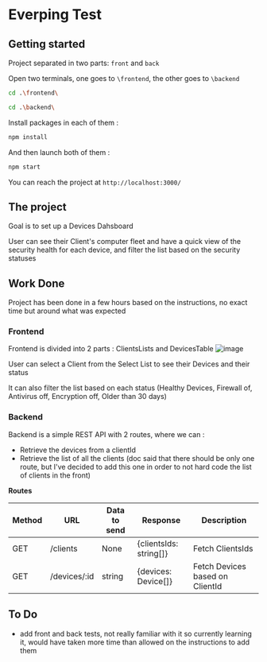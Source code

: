# Everping Test
## Getting started
Project separated in two parts: `front` and `back`

Open two terminals, one goes to `\frontend`, the other goes to `\backend`
```bash
cd .\frontend\
```

```bash
cd .\backend\  
```

Install packages in each of them : 
```bash
npm install
```

And then launch both of them : 
```bash
npm start
```

You can reach the project at `http://localhost:3000/` 


## The project
Goal is to set up a Devices Dahsboard

User can see their Client's computer fleet and have a quick view of the security health for each device, and filter the list based on the security statuses

## Work Done
Project has been done in a few hours based on the instructions, no exact time but around what was expected
### Frontend
Frontend is divided into 2 parts : ClientsLists and DevicesTable
![image](https://github.com/theochhean/everping-test/assets/37695694/b1df2db7-1fc3-464a-b97c-559588683c32)

User can select a Client from the Select List to see their Devices and their status

It can also filter the list based on each status (Healthy Devices, Firewall of, Antivirus off, Encryption off, Older than 30 days)

### Backend
Backend is a simple REST API with 2 routes, where we can :
- Retrieve the devices from a clientId
- Retrieve the list of all the clients (doc said that there should be only one route, but I've decided to add this one in order to not hard code the list of clients in the front)


**Routes**
  
| Method  | URL                      | Data to send                          | Response                             | Description                           |
|---------|--------------------------|---------------------------------------|--------------------------------------|---------------------------------------|
| GET     | /clients                 | None                                  | {clientsIds: string[]}               | Fetch ClientsIds                      |
| GET     | /devices/:id             | string                                | {devices: Device[]}                  | Fetch Devices based on ClientId       |


## To Do
- add front and back tests, not really familiar with it so currently learning it, would have taken more time than allowed on the instructions to add them
